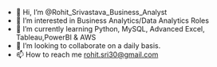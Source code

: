- 👋 Hi, I’m @Rohit_Srivastava_Business_Analyst 
- 👀 I’m interested in Business Analytics/Data Analytics Roles
- 🌱 I’m currently learning Python, MySQL, Advanced Excel, Tableau,PowerBI & AWS
- 💞️ I’m looking to collaborate on a daily basis.
- 📫 How to reach me rohit.sri30@gmail.com

<!---
rohitsrivastava17/rohitsrivastava17 is a ✨ special ✨ repository because its `README.md` (this file) appears on your GitHub profile.
You can click the Preview link to take a look at your changes.
--->
